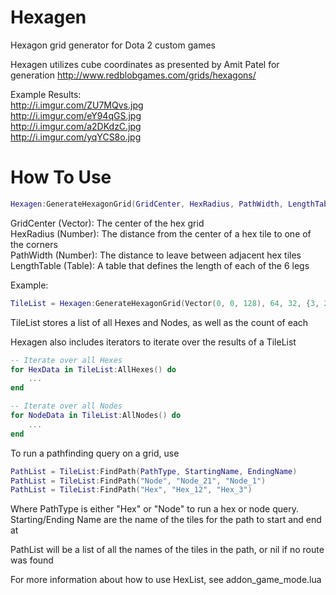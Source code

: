 # Hexagen
Hexagon grid generator for Dota 2 custom games

Hexagen utilizes cube coordinates as presented by Amit Patel for generation
http://www.redblobgames.com/grids/hexagons/

Example Results:  
http://i.imgur.com/ZU7MQvs.jpg  
http://i.imgur.com/eY94qGS.jpg  
http://i.imgur.com/a2DKdzC.jpg  
http://i.imgur.com/yqYCS8o.jpg

# How To Use
```lua
Hexagen:GenerateHexagonGrid(GridCenter, HexRadius, PathWidth, LengthTable)
```
GridCenter  (Vector): The center of the hex grid  
HexRadius  (Number): The distance from the center of a hex tile to one of the corners  
PathWidth  (Number): The distance to leave between adjacent hex tiles  
LengthTable (Table): A table that defines the length of each of the 6 legs

Example:  
```lua
TileList = Hexagen:GenerateHexagonGrid(Vector(0, 0, 128), 64, 32, {3, 2, 2, 3, 2, 2}))
```

TileList stores a list of all Hexes and Nodes, as well as the count of each

Hexagen also includes iterators to iterate over the results of a TileList
```lua
-- Iterate over all Hexes
for HexData in TileList:AllHexes() do
	...
end

-- Iterate over all Nodes
for NodeData in TileList:AllNodes() do
	...
end
```

To run a pathfinding query on a grid, use 
```lua
PathList = TileList:FindPath(PathType, StartingName, EndingName)
PathList = TileList:FindPath("Node", "Node_21", "Node_1")
PathList = TileList:FindPath("Hex", "Hex_12", "Hex_3")
```
Where PathType is either "Hex" or "Node" to run a hex or node query. Starting/Ending Name are the name of the tiles for the path to start and end at

PathList will be a list of all the names of the tiles in the path, or nil if no route was found

For more information about how to use HexList, see addon_game_mode.lua
